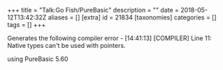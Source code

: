 +++
title = "Talk:Go Fish/PureBasic"
description = ""
date = 2018-05-12T13:42:32Z
aliases = []
[extra]
id = 21834
[taxonomies]
categories = []
tags = []
+++

Generates the following compiler error - [14:41:13] [COMPILER] Line 11: Native types can't be used with pointers.

using PureBasic 5.60
